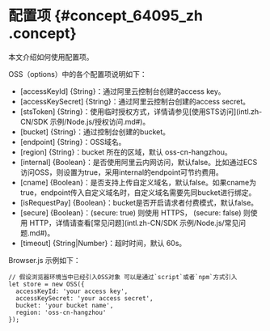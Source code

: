 # 配置项 {#concept_64095_zh .concept}

本文介绍如何使用配置项。

OSS（options）中的各个配置项说明如下：

-   \[accessKeyId\] \{String\}：通过阿里云控制台创建的access key。
-   \[accessKeySecret\] \{String\}：通过阿里云控制台创建的access secret。
-   \[stsToken\] \{String\}：使用临时授权方式，详情请参见[使用STS访问](intl.zh-CN/SDK 示例/Node.js/授权访问.md#)。
-   \[bucket\] \{String\}：通过控制台创建的bucket。
-   \[endpoint\] \{String\}：OSS域名。
-   \[region\] \{String\}：bucket 所在的区域，默认 oss-cn-hangzhou。
-   \[internal\] \{Boolean\}：是否使用阿里云内网访问，默认false。比如通过ECS访问OSS，则设置为true，采用internal的endpoint可节约费用。
-   \[cname\] \{Boolean\}：是否支持上传自定义域名，默认false。如果cname为true，endpoint传入自定义域名时，自定义域名需要先同bucket进行绑定。
-   \[isRequestPay\] \{Boolean\}：bucket是否开启请求者付费模式，默认false。
-   \[secure\] \{Boolean\}：\(secure: true\) 则使用 HTTPS， \(secure: false\) 则使用 HTTP，详情请查看[常见问题](intl.zh-CN/SDK 示例/Node.js/常见问题.md#)。
-   \[timeout\] \{String|Number\}：超时时间，默认 60s。

Browser.js 示例如下：

```
// 假设浏览器环境当中已经引入OSS对象 可以是通过`script`或者`npm`方式引入
let store = new OSS({
  accessKeyId: 'your access key',
  accessKeySecret: 'your access secret',
  bucket: 'your bucket name',
  region: 'oss-cn-hangzhou'
});

```

